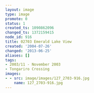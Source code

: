 ```yaml
---
layout: image
type: image
promote: 0
status: 1
created_ts: 1090862096
changed_ts: 1372159415
node_id: 916
title: 02703 Emerald Lake View
created: '2004-07-26'
changed: '2013-06-25'
aliases: []
tags:
- 2003/11 - November 2003
- Tongariro Crossing
images:
- - src: image/images/127_2703-916.jpg
    name: 127_2703-916.jpg
---
```


